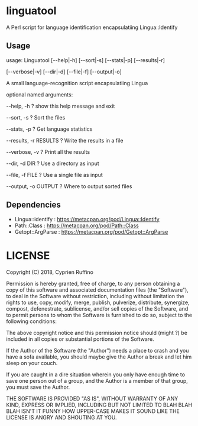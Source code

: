 # linguatool
A Perl script for language identification encapsulatiing Lingua::Identify

## Usage
usage: Linguatool [--help|-h] [--sort|-s] [--stats|-p] [--results|-r]

[--verbose|-v] [--dir|-d] [--file|-f] [--output|-o]

A small language-recognition script encapsulatiing Lingua

optional named arguments:

  --help, -h               ? show this help message and exit
  
  --sort, -s               ? Sort the files
  
  --stats, -p              ? Get language statistics
  
  --results, -r RESULTS    ? Write the results in a file
  
  --verbose, -v            ? Print all the results
  
  --dir, -d DIR            ? Use a directory as input
  
  --file, -f FILE          ? Use a single file as input
  
  --output, -o OUTPUT      ? Where to output sorted files


## Dependencies
- Lingua::identify : https://metacpan.org/pod/Lingua::Identify
- Path::Class : https://metacpan.org/pod/Path::Class
- Getopt::ArgParse : https://metacpan.org/pod/Getopt::ArgParse

# LICENSE
Copyright (C) 2018, Cyprien Ruffino

Permission is hereby granted, free of charge, to any person obtaining a copy of this software and associated documentation files (the "Software"), to deal in the Software without restriction, including without limitation the rights to use, copy, modify, merge, publish, pulverize, distribute, synergize, compost, defenestrate, sublicense, and/or sell copies of the Software, and to permit persons to whom the Software is furnished to do so, subject to the following conditions:

The above copyright notice and this permission notice should (might ?) be included in all copies or substantial portions of the Software.

If the Author of the Software (the "Author") needs a place to crash and you have a sofa available, you should maybe give the Author a break and let him sleep on your couch.

If you are caught in a dire situation wherein you only have enough time to save one person out of a group, and the Author is a member of that group, you must save the Author.

THE SOFTWARE IS PROVIDED "AS IS", WITHOUT WARRANTY OF ANY KIND, EXPRESS OR IMPLIED, INCLUDING BUT NOT LIMITED TO BLAH BLAH BLAH ISN'T IT FUNNY HOW UPPER-CASE MAKES IT SOUND LIKE THE LICENSE IS ANGRY AND SHOUTING AT YOU.
